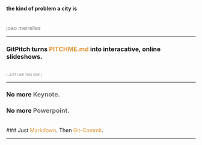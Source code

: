 #### the kind of problem a city is
<br>
<span style="color:gray">joao meirelles</span>

---

### GitPitch turns <span style="color: #e49436; text-transform: none">PITCHME.md</span> into interacative, online slideshows.
<br>
<span style="color:gray; font-size:0.6em;">[ JUST LIKE THIS ONE ]</span>

---

### No more <span style="color: #666666">Keynote.</span>
### No more <span style="color: #666666">Powerpoint.</span>
<br>
### Just <span style="color: #e49436">Markdown</span>. Then <span style="color: #e49436">Git-Commit</span>.

---
